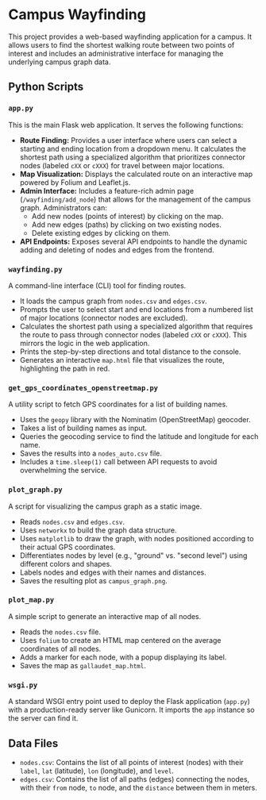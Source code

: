 # Campus Wayfinding

This project provides a web-based wayfinding application for a campus. It allows users to find the shortest walking route between two points of interest and includes an administrative interface for managing the underlying campus graph data.

## Python Scripts

### `app.py`

This is the main Flask web application. It serves the following functions:

-   **Route Finding:** Provides a user interface where users can select a starting and ending location from a dropdown menu. It calculates the shortest path using a specialized algorithm that prioritizes connector nodes (labeled `cXX` or `cXXX`) for travel between major locations.
-   **Map Visualization:** Displays the calculated route on an interactive map powered by Folium and Leaflet.js.
-   **Admin Interface:** Includes a feature-rich admin page (`/wayfinding/add_node`) that allows for the management of the campus graph. Administrators can:
    -   Add new nodes (points of interest) by clicking on the map.
    -   Add new edges (paths) by clicking on two existing nodes.
    -   Delete existing edges by clicking on them.
-   **API Endpoints:** Exposes several API endpoints to handle the dynamic adding and deleting of nodes and edges from the frontend.

### `wayfinding.py`

A command-line interface (CLI) tool for finding routes.

-   It loads the campus graph from `nodes.csv` and `edges.csv`.
-   Prompts the user to select start and end locations from a numbered list of major locations (connector nodes are excluded).
-   Calculates the shortest path using a specialized algorithm that requires the route to pass through connector nodes (labeled `cXX` or `cXXX`). This mirrors the logic in the web application.
-   Prints the step-by-step directions and total distance to the console.
-   Generates an interactive `map.html` file that visualizes the route, highlighting the path in red.

### `get_gps_coordinates_openstreetmap.py`

A utility script to fetch GPS coordinates for a list of building names.

-   Uses the `geopy` library with the Nominatim (OpenStreetMap) geocoder.
-   Takes a list of building names as input.
-   Queries the geocoding service to find the latitude and longitude for each name.
-   Saves the results into a `nodes_auto.csv` file.
-   Includes a `time.sleep(1)` call between API requests to avoid overwhelming the service.

### `plot_graph.py`

A script for visualizing the campus graph as a static image.

-   Reads `nodes.csv` and `edges.csv`.
-   Uses `networkx` to build the graph data structure.
-   Uses `matplotlib` to draw the graph, with nodes positioned according to their actual GPS coordinates.
-   Differentiates nodes by level (e.g., "ground" vs. "second level") using different colors and shapes.
-   Labels nodes and edges with their names and distances.
-   Saves the resulting plot as `campus_graph.png`.

### `plot_map.py`

A simple script to generate an interactive map of all nodes.

-   Reads the `nodes.csv` file.
-   Uses `folium` to create an HTML map centered on the average coordinates of all nodes.
-   Adds a marker for each node, with a popup displaying its label.
-   Saves the map as `gallaudet_map.html`.

### `wsgi.py`

A standard WSGI entry point used to deploy the Flask application (`app.py`) with a production-ready server like Gunicorn. It imports the `app` instance so the server can find it.

## Data Files

-   `nodes.csv`: Contains the list of all points of interest (nodes) with their `label`, `lat` (latitude), `lon` (longitude), and `level`.
-   `edges.csv`: Contains the list of all paths (edges) connecting the nodes, with their `from` node, `to` node, and the `distance` between them in meters.
